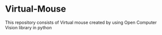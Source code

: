 # Virtual-Mouse
This repository consists of Virtual mouse created by using Open Computer Vision library in python
